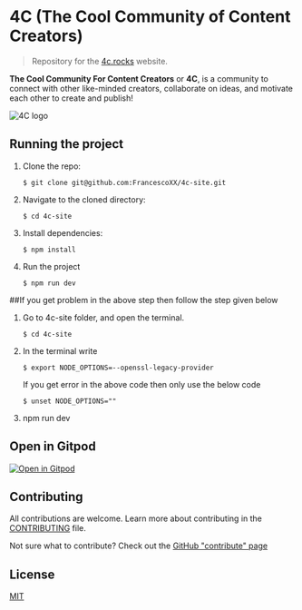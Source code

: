 # 4C (The Cool Community of Content Creators)

> Repository for the [4c.rocks](https://www.4c.rocks/) website.

**The Cool Community For Content Creators** or **4C**, is a community to connect with other like-minded creators, collaborate on ideas, and motivate each other to create and publish!

<img src='./mediakit/4c_banner.jpg' alt='4C logo'>

## Running the project

1.  Clone the repo:

    ```console
    $ git clone git@github.com:FrancescoXX/4c-site.git
    ```

2.  Navigate to the cloned directory:

    ```console
    $ cd 4c-site
    ```

3.  Install dependencies:

    ```console
    $ npm install
    ```

4.  Run the project

    ```console
    $ npm run dev
    ```
   ##If you get problem in the above step then follow the step given below
   
1.  Go to 4c-site folder, and open the terminal.
  
    ```console
    $ cd 4c-site
    ```
2.  In the terminal write 
  
    ```console
    $ export NODE_OPTIONS=--openssl-legacy-provider
    ```
    If you get error in the above code then only use the below code
    ```console
    $ unset NODE_OPTIONS=""
    ```
6.  npm run dev   

## Open in Gitpod
[![Open in Gitpod](https://gitpod.io/button/open-in-gitpod.svg)](https://gitpod.io/#https://github.com/FrancescoXX/4c-site)
## Contributing

All contributions are welcome. Learn more about contributing in the [CONTRIBUTING](./CONTRIBUTING.md) file.

Not sure what to contribute? Check out the [GitHub "contribute" page](https://github.com/FrancescoXX/4c-site/contribute)

## License

[MIT](./LICENSE)
